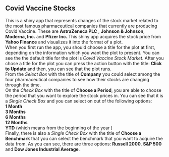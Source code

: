## Covid Vaccine Stocks

This is a shiny app that represents changes of the stock market related to the most famous pharmaceutical companies that currently are producing Covid Vaccine. These are **AstraZeneca PLC** , **Johnson & Johnson**, **Moderna, Inc.** and **Pfizer Inc.**.This shiny app acquires the stock price from **Yahoo Finance**  and visualizes it into  the format of a plot.   
When you first run the app, you should choose a title for the plot at first, depending on the information which you want the plot to present. You can see the the default title for the plot is *Covid Vaccine Stock Market*. After you chose a title for the plot you can press the action button with the title: **Click to Update** and then, you can see that the plot runs.  
From the *Select Box* with the title of **Company** you could select among the four pharmaceutical companies to see how their stocks are changing through the time.  
On the *Check Box* with the title of **Choose a Period**, you are able to choose the period that you want to explore the stock prices in. You can see that it is a *Single Check Box* and you can select on out of the following options:  
**1 Month**  
**3 Months**  
**6 Months**  
**12 Months**  
**YTD** (which means from the beginning of the year )   
Finally, there is also a *Single Check Box* with the title of **Choose a Benchmark** that you can select the benchmark that you want to acquire the data from. As you can see, there are three options: **Russell 2000**, **S&P 500** and **Dow Jones Industrial Average**.
